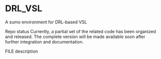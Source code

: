 # DRL_VSL
A sumo environment for DRL-based VSL

Repo status
Currently, a partial set of the related code has been organized and released.
The complete version will be made available soon after further integration and documentation.

FILE description

